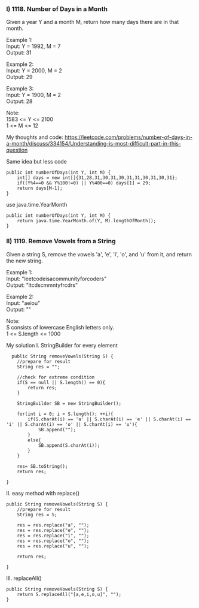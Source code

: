 ### I) 1118. Number of Days in a Month        
Given a year Y and a month M, return how many days there are in that month.     

Example 1:     
Input: Y = 1992, M = 7   
Output: 31    

Example 2:    
Input: Y = 2000, M = 2   
Output: 29    

Example 3:    
Input: Y = 1900, M = 2   
Output: 28    

Note:    
1583 <= Y <= 2100    
1 <= M <= 12     

My thoughts and code: https://leetcode.com/problems/number-of-days-in-a-month/discuss/334154/Understanding-is-most-difficult-part-in-this-question       

Same idea but less code    

    public int numberOfDays(int Y, int M) {
        int[] days = new int[]{31,28,31,30,31,30,31,31,30,31,30,31};
        if((Y%4==0 && Y%100!=0) || Y%400==0) days[1] = 29;
        return days[M-1];
    }


use java.time.YearMonth      
    
    public int numberOfDays(int Y, int M) {
        return java.time.YearMonth.of(Y, M).lengthOfMonth();
    }




### II) 1119. Remove Vowels from a String        
Given a string S, remove the vowels 'a', 'e', 'i', 'o', and 'u' from it, and return the new string.      

Example 1:    
Input: "leetcodeisacommunityforcoders"    
Output: "ltcdscmmntyfrcdrs"    

Example 2:     
Input: "aeiou"    
Output: ""    
 
Note:    
S consists of lowercase English letters only.     
1 <= S.length <= 1000    


My solution
I. StringBuilder for every element
      
      public String removeVowels(String S) {
        //prepare for result
        String res = "";
        
        //check for extreme condition
        if(S == null || S.length() == 0){
            return res;
        }
        
        StringBuilder SB = new StringBuilder();
        
        for(int i = 0; i < S.length(); ++i){
            if(S.charAt(i) == 'a' || S.charAt(i) == 'e' || S.charAt(i) == 'i' || S.charAt(i) == 'o' || S.charAt(i) == 'u'){
                SB.append("");
            }    
            else{
                SB.append(S.charAt(i));
            }
        }
        
        res= SB.toString();
        return res;
        
    }

II. easy method with replace()    

    public String removeVowels(String S) {
        //prepare for result
        String res = S;
        
        res = res.replace("a", "");
        res = res.replace("e", "");
        res = res.replace("i", "");
        res = res.replace("o", "");
        res = res.replace("u", "");
        
        return res;
        
    }

III. replaceAll()    

    public String removeVowels(String S) {
        return S.replaceAll("[a,e,i,o,u]", "");
    }


